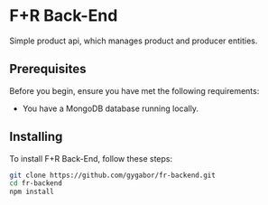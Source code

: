 # F+R Back-End
Simple product api, which manages product and producer entities.

## Prerequisites

Before you begin, ensure you have met the following requirements:
- You have a MongoDB database running locally.

## Installing

To install F+R Back-End, follow these steps:

```bash
git clone https://github.com/gygabor/fr-backend.git
cd fr-backend
npm install
```

